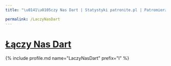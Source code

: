 ```yaml
---
title: "\u0141\u0105czy Nas Dart | Statystyki patronite.pl | Patromierz"

permalink: /LaczyNasDart
---
```


# [Łączy Nas Dart](https://patronite.pl/LaczyNasDart)

{% include profile.md name="LaczyNasDart" prefix="l" %}
